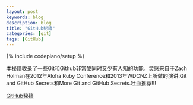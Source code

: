 ```yaml
---
layout: post
keywords: blog
description: blog
title: "GitHub秘籍"
categories: [git]
tags: [GitHub]
---
```

{% include codepiano/setup %}


本秘籍收录了一些Git和Github非常酷同时又少有人知的功能。灵感来自于Zach Holman在2012年Aloha Ruby Conference和2013年WDCNZ上所做的演讲:Git and GitHub Secrets和More Git and GitHub Secrets.吐血推荐!!!

[GitHub秘籍](http://snowdream86.gitbooks.io/github-cheat-sheet/content/zh/index.html)